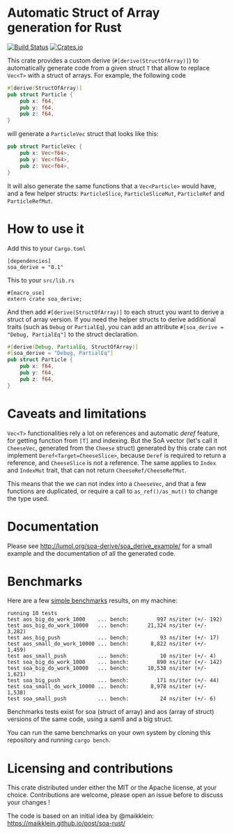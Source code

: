 # Automatic Struct of Array generation for Rust

[![Build Status](https://travis-ci.org/lumol-org/soa-derive.svg?branch=master)](https://travis-ci.org/lumol-org/soa-derive)
[![Crates.io](https://img.shields.io/crates/v/soa_derive.svg)](https://crates.io/crates/soa_derive)

This crate provides a custom derive (`#[derive(StructOfArray)]`) to
automatically generate code from a given struct `T` that allow to replace
`Vec<T>` with a struct of arrays. For example, the following code

```rust
#[derive(StructOfArray)]
pub struct Particle {
    pub x: f64,
    pub y: f64,
    pub z: f64,
}
```

will generate a `ParticleVec` struct that looks like this:

```rust
pub struct ParticleVec {
    pub x: Vec<f64>,
    pub y: Vec<f64>,
    pub z: Vec<f64>,
}
```

It will also generate the same functions that a `Vec<Particle>` would have, and
a few helper structs: `ParticleSlice`, `ParticleSliceMut`, `ParticleRef` and
`ParticleRefMut`.

# How to use it

Add this to your `Cargo.toml`

```
[dependencies]
soa_derive = "0.1"
```

This to your `src/lib.rs`

```
#[macro_use]
extern crate soa_derive;
```

And then add `#[derive(StructOfArray)]` to each struct you want to derive a
struct of array version. If you need the helper structs to derive additional
traits (such as `Debug` or `PartialEq`), you can add an attribute
`#[soa_derive = "Debug, PartialEq"]` to the struct declaration.

```rust
#[derive(Debug, PartialEq, StructOfArray)]
#[soa_derive = "Debug, PartialEq"]
pub struct Particle {
    pub x: f64,
    pub y: f64,
    pub z: f64,
}
```

# Caveats and limitations

`Vec<T>` functionalities rely a lot on references and automatic *deref* feature,
for getting function from `[T]` and indexing. But the SoA vector (let's call it
`CheeseVec`, generated from the `Cheese` struct) generated by this crate can not
implement `Deref<Target=CheeseSlice>`, because `Deref` is required to return a
reference, and `CheeseSlice` is not a reference. The same applies to `Index` and
`IndexMut` trait, that can not return `CheeseRef/CheeseRefMut`.

This means that the we can not index into a `CheeseVec`, and that a few
functions are duplicated, or require a call to `as_ref()/as_mut()` to change the
type used.

# Documentation

Please see http://lumol.org/soa-derive/soa_derive_example/ for a small example
and the documentation of all the generated code.

# Benchmarks

Here are a few [simple benchmarks](benches/soa.rs) results, on my machine:

```
running 10 tests
test aos_big_do_work_1000    ... bench:         997 ns/iter (+/- 192)
test aos_big_do_work_10000   ... bench:      21,324 ns/iter (+/- 3,282)
test aos_big_push            ... bench:          93 ns/iter (+/- 17)
test aos_small_do_work_10000 ... bench:       8,822 ns/iter (+/- 1,459)
test aos_small_push          ... bench:          10 ns/iter (+/- 4)
test soa_big_do_work_1000    ... bench:         890 ns/iter (+/- 142)
test soa_big_do_work_10000   ... bench:      10,538 ns/iter (+/- 1,621)
test soa_big_push            ... bench:         171 ns/iter (+/- 44)
test soa_small_do_work_10000 ... bench:       8,978 ns/iter (+/- 1,538)
test soa_small_push          ... bench:          24 ns/iter (+/- 6)
```

Benchmarks tests exist for soa (struct of array) and aos (array of struct)
versions of the same code, using a samll and a big struct.

You can run the same benchmarks on your own system by cloning this repository
and running `cargo bench`.

# Licensing and contributions

This crate distributed under either the MIT or the Apache license, at your
choice. Contributions are welcome, please open an issue before to discuss your
changes !

The code is based on an initial idea by @maikklein:  https://maikklein.github.io/post/soa-rust/
